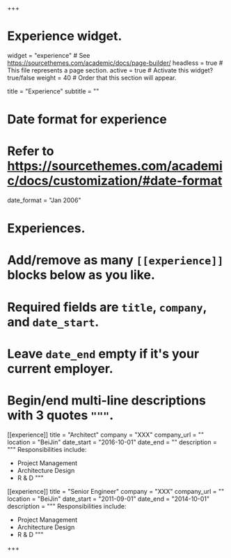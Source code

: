 +++
# Experience widget.
widget = "experience"  # See https://sourcethemes.com/academic/docs/page-builder/
headless = true  # This file represents a page section.
active = true  # Activate this widget? true/false
weight = 40  # Order that this section will appear.

title = "Experience"
subtitle = ""

# Date format for experience
#   Refer to https://sourcethemes.com/academic/docs/customization/#date-format
date_format = "Jan 2006"

# Experiences.
#   Add/remove as many `[[experience]]` blocks below as you like.
#   Required fields are `title`, `company`, and `date_start`.
#   Leave `date_end` empty if it's your current employer.
#   Begin/end multi-line descriptions with 3 quotes `"""`.

[[experience]]
  title = "Architect"
  company = "XXX"
  company_url = ""
  location = "BeiJin"
  date_start = "2016-10-01"
  date_end = ""
  description = """
  Responsibilities include:
  * Project Management
  * Architecture Design
  * R & D
  """


[[experience]]
  title = "Senior Engineer"
  company = "XXX"
  company_url = ""
  location = "BeiJin"
  date_start = "2011-09-01"
  date_end = "2014-10-01"
  description = """
  Responsibilities include:
  * Project Management
  * Architecture Design
  * R & D
  """

+++
